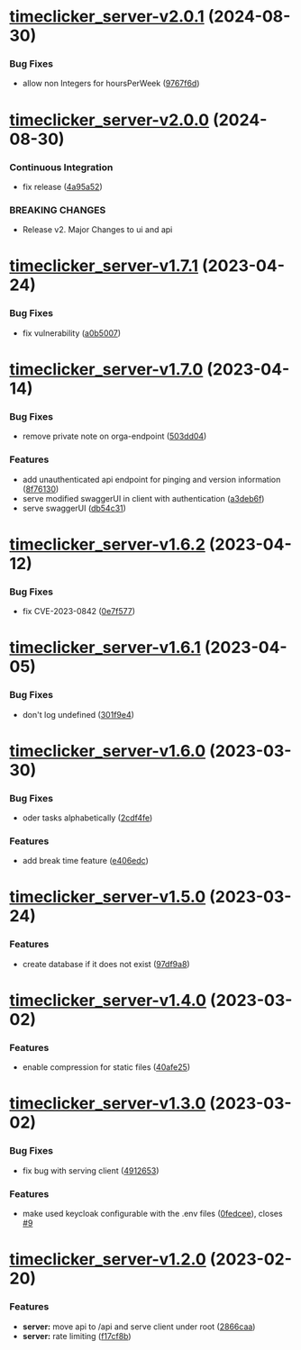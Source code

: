 # [timeclicker_server-v2.0.1](https://github.com/educorvi/timeclicker/compare/timeclicker_server-v2.0.0...timeclicker_server-v2.0.1) (2024-08-30)


### Bug Fixes

* allow non Integers for hoursPerWeek ([9767f6d](https://github.com/educorvi/timeclicker/commit/9767f6d9e3190978488e7de56a1b5943a317d6ab))

# [timeclicker_server-v2.0.0](https://github.com/educorvi/timeclicker/compare/timeclicker_server-v1.8.1...timeclicker_server-v2.0.0) (2024-08-30)


### Continuous Integration

* fix release ([4a95a52](https://github.com/educorvi/timeclicker/commit/4a95a52970be16cad22a3d0dd1a45c7a272ad6de))


### BREAKING CHANGES

* Release v2. Major Changes to ui and api

# [timeclicker_server-v1.7.1](https://github.com/educorvi/timeclicker/compare/timeclicker_server-v1.7.0...timeclicker_server-v1.7.1) (2023-04-24)

### Bug Fixes

-   fix vulnerability ([a0b5007](https://github.com/educorvi/timeclicker/commit/a0b5007d07d8296d4b8e7771d5b4a83e68e62ee0))

# [timeclicker_server-v1.7.0](https://github.com/educorvi/timeclicker/compare/timeclicker_server-v1.6.2...timeclicker_server-v1.7.0) (2023-04-14)

### Bug Fixes

-   remove private note on orga-endpoint ([503dd04](https://github.com/educorvi/timeclicker/commit/503dd0423f6c8268bb72569bfb8f3cb1439b3c7f))

### Features

-   add unauthenticated api endpoint for pinging and version information ([8f76130](https://github.com/educorvi/timeclicker/commit/8f76130478fcc8f7c1dc34b56c608f14928c0ffe))
-   serve modified swaggerUI in client with authentication ([a3deb6f](https://github.com/educorvi/timeclicker/commit/a3deb6f0c6cfd5612a7f85014dbb582a206f7a31))
-   serve swaggerUI ([db54c31](https://github.com/educorvi/timeclicker/commit/db54c3153f48c104357cd331dead145f43afb452))

# [timeclicker_server-v1.6.2](https://github.com/educorvi/timeclicker/compare/timeclicker_server-v1.6.1...timeclicker_server-v1.6.2) (2023-04-12)

### Bug Fixes

-   fix CVE-2023-0842 ([0e7f577](https://github.com/educorvi/timeclicker/commit/0e7f577bfef23e818dcb784caf938b1cdc9a7797))

# [timeclicker_server-v1.6.1](https://github.com/educorvi/timeclicker/compare/timeclicker_server-v1.6.0...timeclicker_server-v1.6.1) (2023-04-05)

### Bug Fixes

-   don't log undefined ([301f9e4](https://github.com/educorvi/timeclicker/commit/301f9e485b675f1bb295afa0e364357c4f53b844))

# [timeclicker_server-v1.6.0](https://github.com/educorvi/timeclicker/compare/timeclicker_server-v1.5.0...timeclicker_server-v1.6.0) (2023-03-30)

### Bug Fixes

-   oder tasks alphabetically ([2cdf4fe](https://github.com/educorvi/timeclicker/commit/2cdf4fe19957258329c6b200b3d6909e650ed78d))

### Features

-   add break time feature ([e406edc](https://github.com/educorvi/timeclicker/commit/e406edc65ad01ffae01e858309ebf83d3496535b))

# [timeclicker_server-v1.5.0](https://github.com/educorvi/timeclicker/compare/timeclicker_server-v1.4.0...timeclicker_server-v1.5.0) (2023-03-24)

### Features

-   create database if it does not exist ([97df9a8](https://github.com/educorvi/timeclicker/commit/97df9a81dc2b0e6bf9849ebb5c471e3718786235))

# [timeclicker_server-v1.4.0](https://github.com/educorvi/timeclicker/compare/timeclicker_server-v1.3.0...timeclicker_server-v1.4.0) (2023-03-02)

### Features

-   enable compression for static files ([40afe25](https://github.com/educorvi/timeclicker/commit/40afe25ac4995f1f6851622dde8820cfe708fc30))

# [timeclicker_server-v1.3.0](https://github.com/educorvi/timeclicker/compare/timeclicker_server-v1.2.0...timeclicker_server-v1.3.0) (2023-03-02)

### Bug Fixes

-   fix bug with serving client ([4912653](https://github.com/educorvi/timeclicker/commit/49126535bf79c2239acd053cc8eb8f932a78b315))

### Features

-   make used keycloak configurable with the .env files ([0fedcee](https://github.com/educorvi/timeclicker/commit/0fedcee26db21a744b2914218145f96dd92a68f9)), closes [#9](https://github.com/educorvi/timeclicker/issues/9)

# [timeclicker_server-v1.2.0](https://github.com/educorvi/timeclicker/compare/timeclicker_server-v1.1.0...timeclicker_server-v1.2.0) (2023-02-20)

### Features

-   **server:** move api to /api and serve client under root ([2866caa](https://github.com/educorvi/timeclicker/commit/2866caa21489b7a29aa773944096e2e70b27dfc3))
-   **server:** rate limiting ([f17cf8b](https://github.com/educorvi/timeclicker/commit/f17cf8b5499ca596c4a7883cce4ab92edd6eab1d))
